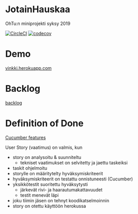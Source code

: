 # JotainHauskaa
OhTu:n miniprojekti syksy 2019

[![CircleCI](https://circleci.com/gh/juaxE/JotainHauskaa.svg?style=svg)](https://circleci.com/gh/juaxE/JotainHauskaa)
[![codecov](https://codecov.io/gh/juaxE/JotainHauskaa/branch/master/graph/badge.svg)](https://codecov.io/gh/juaxE/JotainHauskaa)

# Demo
[vinkki.herokuapp.com](https://vinkki.herokuapp.com/)

# Backlog
[backlog](https://docs.google.com/spreadsheets/d/1O08EMHZwR2NExnXI3ZVw8gLAemn4x-Po0yi-oJKSuEY/edit#gid=1664847987)


# Definition of Done
[Cucumber features](https://github.com/juaxE/JotainHauskaa/tree/master/src/test/resources/jotainhauskaa)

User Story (vaatimus) on valmis, kun 
+ story on analysoitu & suunniteltu
    + tekniset vaatimukset on selvitetty ja jaettu taskeiksi
+ taskit ohjelmoitu
+ storylle on määritytelty hyväksymiskriteerit
+ hyväksymiskriteerit on testattu onnistuneesti (Cucumber) 
+ yksikkötestit suoritettu hyväksytysti
    + järkevät rivi- ja haarautumakattavuudet
    + testit menevät läpi
+ joku tiimin jäsen on tehnyt koodikatselmoinnin
+ story on otettu käyttöön herokussa

